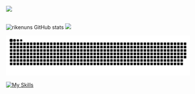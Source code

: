 ![](https://user-images.githubusercontent.com/70382532/138322189-2db8df52-9dcb-40a0-88a8-c365466bd33d.gif)
##

 ![rikenuns GitHub stats](https://github-readme-stats.vercel.app/api?username=rikenuns&show_icons=true&theme=tokyonight&locale=pt-br)
![](http://github-profile-summary-cards.vercel.app/api/cards/repos-per-language?username=rikenuns&theme=dark) 


<picture>
  <source media="(prefers-color-scheme: dark)" srcset="https://raw.githubusercontent.com/platane/platane/output/github-contribution-grid-snake-dark.svg">
  <source media="(prefers-color-scheme: light)" srcset="https://raw.githubusercontent.com/platane/platane/output/github-contribution-grid-snake.svg">
  <img alt="github contribution grid snake animation" src="https://raw.githubusercontent.com/platane/platane/output/github-contribution-grid-snake.svg">
</picture>

[![My Skills](https://skillicons.dev/icons?i=js,html,css,nodejs,vscode)](https://skillicons.dev)

